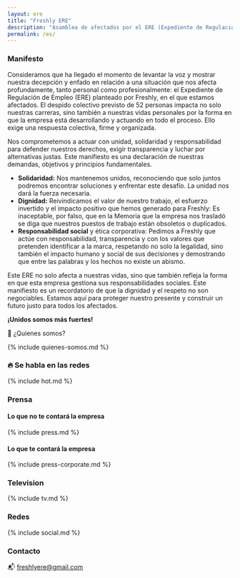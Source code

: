 ```yaml
---
layout: ere
title: "Freshly ERE"
description: "Asamblea de afectados por el ERE (Expediente de Regulación de Empleo)"
permalink: /es/
---
```



### Manifesto

Consideramos que ha llegado el momento de levantar la voz y mostrar nuestra decepción y enfado en relación a una situación que nos afecta profundamente, tanto personal como profesionalmente:  el Expediente de Regulación de Empleo (ERE) planteado por Freshly, en el que estamos afectados. El despido colectivo previsto de 52 personas impacta no solo nuestras carreras, sino también a nuestras vidas personales por la forma en que la empresa está  desarrollando y actuando en  todo el proceso. Ello exige una respuesta colectiva, firme y organizada.

Nos comprometemos a actuar con unidad, solidaridad y responsabilidad para defender nuestros derechos, exigir transparencia y luchar por alternativas justas. Este manifiesto es una declaración de nuestras demandas, objetivos y principios fundamentales.

- **Solidaridad:** Nos mantenemos unidos, reconociendo que solo juntos podremos encontrar soluciones y enfrentar este desafío. La unidad nos dará la fuerza necesaria.
- **Dignidad:** Reivindicamos el valor de nuestro trabajo, el esfuerzo invertido y el impacto positivo que hemos generado para Freshly: Es inaceptable, por falso,  que en la Memoria que la empresa nos trasladó se diga que nuestros puestos de trabajo están obsoletos o duplicados.
- **Responsabilidad social** y ética corporativa:  Pedimos a Freshly que actúe con responsabilidad, transparencia y con los valores que pretenden identificar a la marca, respetando no solo la legalidad, sino también el impacto humano y social de sus decisiones y demostrando que entre las palabras y los hechos no existe un abismo.

Este ERE no solo afecta a nuestras vidas, sino que también refleja la forma en que esta empresa gestiona sus responsabilidades sociales. Este manifiesto es un recordatorio de que la dignidad y el respeto no son negociables. Estamos aquí para proteger nuestro presente y construir un futuro justo para todos los afectados.

**¡Unidos somos más fuertes!**

👤 ¿Quienes somos?

{% include quienes-somos.md %}


### 🔥 Se habla en las redes

{% include hot.md %}

### Prensa

#### Lo que no te contará la empresa

{% include press.md %}


#### Lo que te contará la empresa

{% include press-corporate.md %}

### Television 

{% include tv.md %}

### Redes

{% include social.md %}

### Contacto

📬 [freshlyere@gmail.com](mailto:freshlyere@gmail.com)
